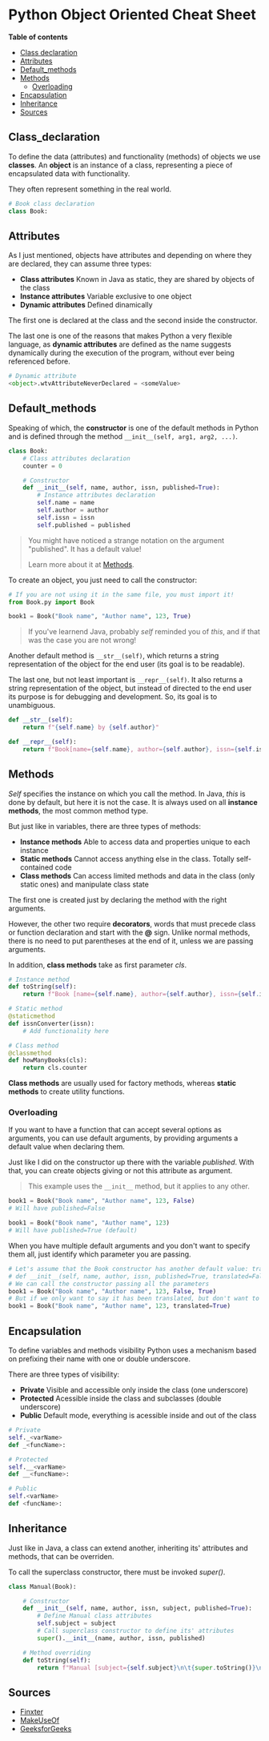 # Python Object Oriented Cheat Sheet

**Table of contents**
- [Class declaration](#Class_declaration)
- [Attributes](#Attributes)
- [Default_methods](#Default_methods)
- [Methods](#Methods)
    - [Overloading](#Overloading)
- [Encapsulation](#Encapsulation)
- [Inheritance](#Inheritance)
- [Sources](#Sources)



## Class_declaration

To define the data (attributes) and functionality (methods) of objects we use **classes**. 
An **object** is an instance of a class, representing a piece of encapsulated data with functionality. 

They often represent something in the real world.
```Python
# Book class declaration
class Book:
```



## Attributes

As I just mentioned, objects have attributes and depending on where they are declared, they can assume three types:
- **Class attributes** Known in Java as static, they are shared by objects of the class
- **Instance attributes** Variable exclusive to one object  
- **Dynamic attributes** Defined dinamically

The first one is declared at the class and the second inside the constructor.

The last one is one of the reasons that makes Python a very flexible language, as **dynamic attributes** are defined as the name suggests dynamically during the execution of the program, without ever being referenced before.
```Python
# Dynamic attribute
<object>.wtvAttributeNeverDeclared = <someValue>
```



## Default_methods 

Speaking of which, the **constructor** is one of the default methods in Python and is defined through the method `__init__(self, arg1, arg2, ...)`.

```Python
class Book:
    # Class attributes declaration
    counter = 0

    # Constructor
    def __init__(self, name, author, issn, published=True):
        # Instance attributes declaration 
        self.name = name
        self.author = author
        self.issn = issn
        self.published = published
```

> You might have noticed a strange notation on the argument "published". It has a default value!
>
> Learn more about it at [Methods](#Overloading).

To create an object, you just need to call the constructor:

```Python
# If you are not using it in the same file, you must import it!
from Book.py import Book

book1 = Book("Book name", "Author name", 123, True)
```

>  If you've learnend Java, probably *self* reminded you of *this*, and if that was the case you are not wrong!

Another default method is `__str__(self)`, which returns a string representation of the object for the end user (its goal is to be readable).

The last one, but not least important is `__repr__(self)`. It also returns a string representation of the object, but instead of directed to the end user its purpose is for debugging and development. So, its goal is to unambiguous. 

```python
def __str__(self):
    return f"{self.name} by {self.author}"

def __repr__(self):
    return f"Book[name={self.name}, author={self.author}, issn={self.issn}, published={self.published}]"
```



## Methods

*Self* specifies the instance on which you call the method. In Java, *this* is done by default, but here it is not the case. It is always used on all **instance methods**, the most common method type.

But just like in variables, there are three types of methods:
- **Instance methods** Able to access data and properties unique to each instance
- **Static methods** Cannot access anything else in the class. Totally self-contained code
- **Class methods** Can access limited methods and data in the class (only static ones) and manipulate class state

The first one is created just by declaring the method with the right arguments. 

However, the other two require **decorators**, words that must precede class or function declaration and start with the **@** sign. Unlike normal methods, there is no need to put parentheses at the end of it, unless we are passing arguments.

In addition, **class methods** take as first parameter *cls*.

```Python
# Instance method
def toString(self):
    return f"Book [name={self.name}, author={self.author}, issn={self.issn}, published={self.published}"

# Static method
@staticmethod
def issnConverter(issn):
    # Add functionality here

# Class method
@classmethod
def howManyBooks(cls):
    return cls.counter
```

**Class methods** are usually used for factory methods, whereas **static methods** to create utility functions.



### Overloading

If you want to have a function that can accept several options as arguments, you can use default arguments, by providing arguments a default value when declaring them.

Just like I did on the constructor up there with the variable *published*. With that, you can create objects giving or not this attribute as argument.

> This example uses the `__init__` method, but it applies to any other.

```Python
book1 = Book("Book name", "Author name", 123, False) 
# Will have published=False

book1 = Book("Book name", "Author name", 123)
# Will have published=True (default)
```

When you have multiple default arguments and you don't want to specify them all, just identify which parameter you are passing.

```python
# Let's assume that the Book constructor has another default value: translated
# def __init__(self, name, author, issn, published=True, translated=False)
# We can call the constructor passing all the parameters
book1 = Book("Book name", "Author name", 123, False, True)
# But if we only want to say it has been translated, but don't want to say anything about being published?
book1 = Book("Book name", "Author name", 123, translated=True)
```



## Encapsulation

To define variables and methods visibility Python uses a mechanism based on prefixing their name with one or double underscore.

There are three types of visibility:

- **Private** Visible and accessible only inside the class (one underscore)
- **Protected** Acessible inside the class and subclasses (double underscore)
- **Public** Default mode, everything is acessible inside and out of the class

```Python
# Private
self._<varName>
def _<funcName>:

# Protected
self.__<varName>
def __<funcName>:

# Public
self.<varName>
def <funcName>:
```



## Inheritance

Just like in Java, a class can extend another, inheriting its' attributes and methods, that can be overriden.

To call the superclass constructor, there must be invoked *super()*.

```Python
class Manual(Book):

    # Constructor
    def __init__(self, name, author, issn, subject, published=True):
        # Define Manual class attributes
        self.subject = subject
        # Call superclass constructor to define its' attributes
        super().__init__(name, author, issn, published)

    # Method overriding
    def toString(self):
        return f"Manual [subject={self.subject}\n\t{super.toString()}\n]"
```



## Sources

- [Finxter](https://finxter.com/)
- [MakeUseOf](https://www.makeuseof.com/)
- [GeeksforGeeks](https://www.geeksforgeeks.org/)
